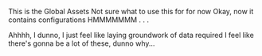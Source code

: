 This is the Global Assets
Not sure what to use this for for now
Okay, now it contains configurations 
HMMMMMMM
. . .


Ahhhh, I dunno, I just feel like laying groundwork of data required
I feel like there's gonna be a lot of these, dunno why...